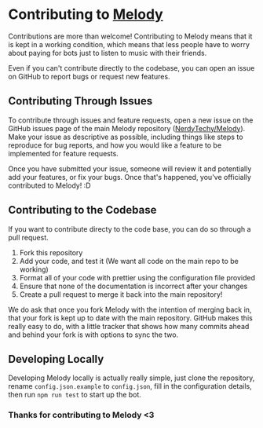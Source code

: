 # Contributing to [Melody](https://github.com/NerdyTechy/Melody)

Contributions are more than welcome! Contributing to Melody means that it is kept in a working condition, which means that less people have to worry about paying for bots just to listen to music with their friends.

Even if you can't contribute directly to the codebase, you can open an issue on GitHub to report bugs or request new features.

## Contributing Through Issues

To contribute through issues and feature requests, open a new issue on the GitHub issues page of the main Melody repository ([NerdyTechy/Melody](https://github.com/NerdyTechy/Melody)). Make your issue as descriptive as possible, including things like steps to reproduce for bug reports, and how you would like a feature to be implemented for feature requests.

Once you have submitted your issue, someone will review it and potentially add your features, or fix your bugs. Once that's happened, you've officially contributed to Melody! :D

## Contributing to the Codebase

If you want to contribute directy to the code base, you can do so through a pull request.

1. Fork this repository
2. Add your code, and test it (We want all code on the main repo to be working)
3. Format all of your code with prettier using the configuration file provided
4. Ensure that none of the documentation is incorrect after your changes
5. Create a pull request to merge it back into the main repository!

We do ask that once you fork Melody with the intention of merging back in, that your fork is kept up to date with the main repository. GitHub makes this really easy to do, with a little tracker that shows how many commits ahead and behind your fork is with options to sync the two.

## Developing Locally

Developing Melody locally is actually really simple, just clone the repository, rename `config.json.example` to `config.json`, fill in the configuration details, then run `npm run test` to start up the bot.

### Thanks for contributing to Melody <3
